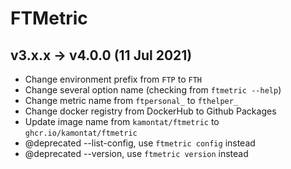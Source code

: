 # FTMetric

## v3.x.x -> v4.0.0 (11 Jul 2021)

- Change environment prefix from `FTP` to `FTH`
- Change several option name (checking from `ftmetric --help`)
- Change metric name from `ftpersonal_` to `fthelper_`
- Change docker registry from DockerHub to Github Packages
- Update image name from `kamontat/ftmetric` to `ghcr.io/kamontat/ftmetric`
- @deprecated --list-config, use `ftmetric config` instead
- @deprecated --version, use `ftmetric version` instead

